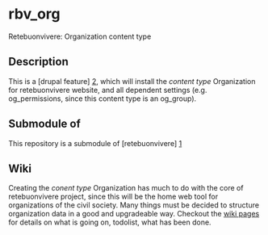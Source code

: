 rbv_org
=======
Retebuonvivere: Organization content type

Description
-----------
This is a [drupal feature] [2], which will install the *content type* Organization for retebuonvivere website, and all dependent settings (e.g. og_permissions, since this content type is an og_group). 

Submodule of
------------
This repository is a submodule of [retebuonvivere] [1]

Wiki
----
Creating the *conent type* Organization has much to do with the core of retebuonvivere project, since this will be the home web tool for organizations of the civil society.
Many things must be decided to structure organization data in a good and upgradeable way.
Checkout the [wiki pages][3] for details on what is going on, todolist, what has been done.

[1]: https://github.com/fonzy85vr/retebuonvivere
[2]: https://drupal.org/project/features
[3]: https://github.com/miromarchi/rbv_org/wiki
